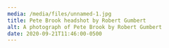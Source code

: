 ```yaml
---
media: /media/files/unnamed-1.jpg
title: Pete Brook headshot by Robert Gumbert
alt: A photograph of Pete Brook by Robert Gumbert
date: 2020-09-21T11:46:00-0500
---
```

